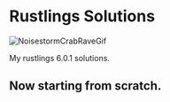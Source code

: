 # Rustlings Solutions

![NoisestormCrabRaveGif](img/noisestorm_crab_rave.gif)

My rustlings 6.0.1 solutions.

## Now starting from scratch.
